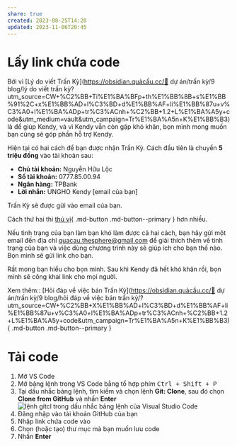```yaml
---
share: true
created: 2023-08-25T14:20
updated: 2023-11-06T20:45
---
```

# Lấy link chứa code
Bởi vì [Lý do viết Trấn Kỳ](https://obsidian.quảcầu.cc/📐 dự án/trấn kỳ/9 blog/lý do viết trấn kỳ?utm_source=CW+%C2%BB+Ti%E1%BA%BFp+th%E1%BB%8B+s%E1%BB%91%2C+x%E1%BB%AD+l%C3%BD+d%E1%BB%AF+li%E1%BB%87u+v%C3%A0+l%E1%BA%ADp+tr%C3%ACnh+%C2%BB+1.2+L%E1%BA%A5y+code&utm_medium=vault&utm_campaign=Tr%E1%BA%A5n+K%E1%BB%B3) là để giúp Kendy, và vì Kendy vẫn còn gặp khó khăn, bọn mình mong muốn bạn cũng sẽ góp phần hỗ trợ Kendy.

Hiện tại có hai cách để bạn được nhận Trấn Kỳ. Cách đầu tiên là chuyển **5 triệu đồng** vào tài khoản sau:

- **Chủ tài khoản:** Nguyễn Hữu Lộc
- **Số tài khoản:** 0777.85.00.94
- **Ngân hàng:** TPBank
- **Lời nhắn:** UNGHO Kendy [email của bạn]

Trấn Kỳ sẽ được gửi vào email của bạn.

Cách thứ hai thì [thú vị](https://obsidian.quảcầu.cc/%F0%9F%93%90%20d%E1%BB%B1%20%C3%A1n/tr%E1%BA%A5n%20k%E1%BB%B3/9%20blog/l%E1%BB%9Di%20m%E1%BB%9Di%20x%C3%A2y%20d%E1%BB%B1ng%20m%E1%BB%99t%20startup%20%C4%91%E1%BB%83%20l%C3%A0m%20nh%E1%BB%AFng%20vi%E1%BB%87c%20m%E1%BB%99t%20ng%C6%B0%E1%BB%9Di%20b%E1%BA%A1n%20s%E1%BA%BD%20l%C3%A0m/?utm_source=CW+Ti%E1%BA%BFp+th%E1%BB%8B+s%E1%BB%91%2C+x%E1%BB%AD+l%C3%BD+d%E1%BB%AF+li%E1%BB%87u+v%C3%A0+l%E1%BA%ADp+tr%C3%ACnh+%C2%BB+1.2+L%E1%BA%A5y+code&utm_medium=vault&utm_campaign=Tr%E1%BA%A5n+K%E1%BB%B3&utm_content=%22th%C3%BA+v%E1%BB%8B%22+){ .md-button .md-button--primary } hơn nhiều.

Nếu tình trạng của bạn làm bạn khó làm được cả hai cách, bạn hãy gửi một email đến địa chỉ [quacau.thesphere@gmail.com](mailto:quacau.thesphere@gmail.com) để giải thích thêm về tình trạng của bạn và việc dùng chương trình này sẽ giúp ích cho bạn thế nào. Bọn mình sẽ gửi link cho bạn.

Rất mong bạn hiểu cho bọn mình. Sau khi Kendy đã hết khó khăn rồi, bọn mình sẽ công khai link cho mọi người.

Xem thêm:: [Hỏi đáp về việc bán Trấn Kỳ](https://obsidian.quảcầu.cc/📐 dự án/trấn kỳ/9 blog/hỏi đáp về việc bán trấn kỳ/?utm_source=CW+%C2%BB+X%E1%BB%AD+l%C3%BD+d%E1%BB%AF+li%E1%BB%87u+v%C3%A0+l%E1%BA%ADp+tr%C3%ACnh+%C2%BB+1.2+L%E1%BA%A5y+code&utm_campaign=Tr%E1%BA%A5n+K%E1%BB%B3){ .md-button .md-button--primary }

# Tải code
1. Mở VS Code
2. Mở bảng lệnh trong VS Code bằng tổ hợp phím <kbd>Ctrl + Shift + P</kbd>
3. Tại dấu nhắc bảng lệnh, tìm kiếm và chọn lệnh **Git: Clone**, sau đó chọn **Clone from GitHub** và nhấn **Enter**
     ![lệnh gitcl trong dấu nhắc bảng lệnh của Visual Studio Code](https://learn.microsoft.com/en-us/azure/developer/javascript/media/how-to-clone-github-repo/visual-studio-code-git-clone.png)
4. Đăng nhập vào tài khoản GitHub của bạn
5. Nhập link chứa code vào
6. Chọn (hoặc tạo) thư mục mà bạn muốn lưu code    
7. Nhấn **Enter**
